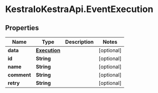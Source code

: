 # KestraIoKestraApi.EventExecution

## Properties

Name | Type | Description | Notes
------------ | ------------- | ------------- | -------------
**data** | [**Execution**](Execution.md) |  | [optional] 
**id** | **String** |  | [optional] 
**name** | **String** |  | [optional] 
**comment** | **String** |  | [optional] 
**retry** | **String** |  | [optional] 



